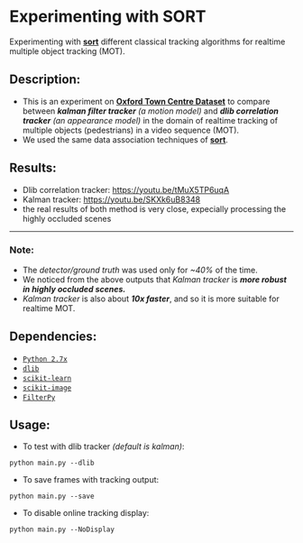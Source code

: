 # Experimenting with SORT
Experimenting with [**sort**](https://github.com/abewley/sort) different classical tracking algorithms for realtime multiple object tracking (MOT).

## Description:
- This is an experiment on [**Oxford Town Centre Dataset**](http://www.robots.ox.ac.uk/~lav/Research/Projects/2009bbenfold_headpose/project.html) to compare between ***kalman filter tracker** (a motion model)* and ***dlib correlation tracker** (an appearance model)* in the domain of realtime tracking of multiple objects (pedestrians) in a video sequence (MOT).
- We used the same data association techniques of [**sort**](https://github.com/abewley/sort).

## Results: 
- Dlib correlation tracker: https://youtu.be/tMuX5TP6uqA
- Kalman tracker: https://youtu.be/SKXk6uB8348
- the real results of both method is very close, expecially processing the highly occluded scenes
-----------------------------------------------------
### Note:
- The *detector/ground truth* was used only for *~40%* of the time.
- We noticed from the above outputs that *Kalman tracker* is ***more robust in highly occluded scenes.***
- *Kalman tracker* is also about ***10x faster***, and so it is more suitable for realtime MOT.

## Dependencies:
- [`Python 2.7x`](https://www.python.org/download/releases/2.7/)
- [`dlib`](https://pypi.python.org/pypi/dlib)
- [`scikit-learn`](http://scikit-learn.org/stable/)
- [`scikit-image`](http://scikit-image.org/download)
- [`FilterPy`](https://github.com/rlabbe/filterpy)

## Usage:
- To test with dlib tracker *(default is kalman)*:
```
python main.py --dlib
```
- To save frames with tracking output: 
```
python main.py --save
```
- To disable online tracking display:
```
python main.py --NoDisplay
```
